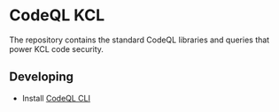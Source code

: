 # CodeQL KCL

The repository contains the standard CodeQL libraries and queries that power KCL code security.

## Developing

+ Install [CodeQL CLI](https://docs.github.com/en/code-security/codeql-cli/getting-started-with-the-codeql-cli/setting-up-the-codeql-cli)
